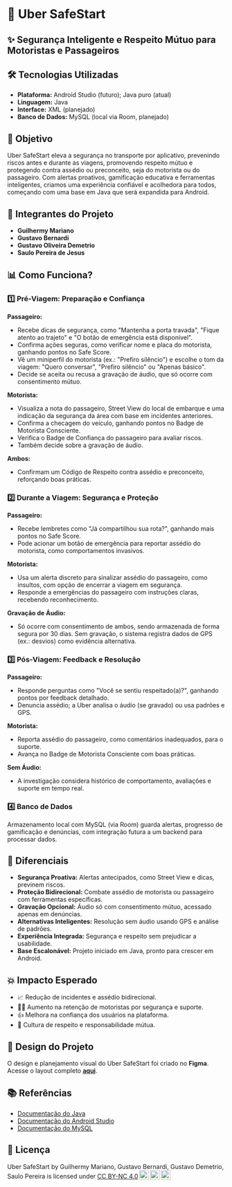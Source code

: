 # 💛 Uber SafeStart

## ✨ Segurança Inteligente e Respeito Mútuo para Motoristas e Passageiros

## 🛠️ Tecnologias Utilizadas
- **Plataforma:** Android Studio (futuro); Java puro (atual)
- **Linguagem:** Java
- **Interface:** XML (planejado)
- **Banco de Dados:** MySQL (local via Room, planejado)

## 🎯 Objetivo
Uber SafeStart eleva a segurança no transporte por aplicativo, prevenindo riscos antes e durante as viagens, promovendo respeito mútuo e protegendo contra assédio ou preconceito, seja do motorista ou do passageiro. Com alertas proativos, gamificação educativa e ferramentas inteligentes, criamos uma experiência confiável e acolhedora para todos, começando com uma base em Java que será expandida para Android.

## 👥 Integrantes do Projeto
- **Guilhermy Mariano**
- **Gustavo Bernardi**
- **Gustavo Oliveira Demetrio**
- **Saulo Pereira de Jesus**

## 📊 Como Funciona?
### 1️⃣ Pré-Viagem: Preparação e Confiança
**Passageiro:**
- Recebe dicas de segurança, como "Mantenha a porta travada", "Fique atento ao trajeto" e "O botão de emergência está disponível".
- Confirma ações seguras, como verificar nome e placa do motorista, ganhando pontos no Safe Score.
- Vê um miniperfil do motorista (ex.: "Prefiro silêncio") e escolhe o tom da viagem: "Quero conversar", "Prefiro silêncio" ou "Apenas básico".
- Decide se aceita ou recusa a gravação de áudio, que só ocorre com consentimento mútuo.

**Motorista:**
- Visualiza a nota do passageiro, Street View do local de embarque e uma indicação da segurança da área com base em incidentes anteriores.
- Confirma a checagem do veículo, ganhando pontos no Badge de Motorista Consciente.
- Verifica o Badge de Confiança do passageiro para avaliar riscos.
- Também decide sobre a gravação de áudio.

**Ambos:**
- Confirmam um Código de Respeito contra assédio e preconceito, reforçando boas práticas.

### 2️⃣ Durante a Viagem: Segurança e Proteção
**Passageiro:**
- Recebe lembretes como "Já compartilhou sua rota?", ganhando mais pontos no Safe Score.
- Pode acionar um botão de emergência para reportar assédio do motorista, como comportamentos invasivos.

**Motorista:**
- Usa um alerta discreto para sinalizar assédio do passageiro, como insultos, com opção de encerrar a viagem em segurança.
- Responde a emergências do passageiro com instruções claras, recebendo reconhecimento.

**Gravação de Áudio:**
- Só ocorre com consentimento de ambos, sendo armazenada de forma segura por 30 dias. Sem gravação, o sistema registra dados de GPS (ex.: desvios) como evidência alternativa.

### 3️⃣ Pós-Viagem: Feedback e Resolução
**Passageiro:**
- Responde perguntas como "Você se sentiu respeitado(a)?", ganhando pontos por feedback detalhado.
- Denuncia assédio; a Uber analisa o áudio (se gravado) ou usa padrões e GPS.

**Motorista:**
- Reporta assédio do passageiro, como comentários inadequados, para o suporte.
- Avança no Badge de Motorista Consciente com boas práticas.

**Sem Áudio:**
- A investigação considera histórico de comportamento, avaliações e suporte em tempo real.

### 4️⃣ Banco de Dados
Armazenamento local com MySQL (via Room) guarda alertas, progresso de gamificação e denúncias, com integração futura a um backend para processar dados.

## 🚀 Diferenciais
- **Segurança Proativa:** Alertas antecipados, como Street View e dicas, previnem riscos.
- **Proteção Bidirecional:** Combate assédio de motorista ou passageiro com ferramentas específicas.
- **Gravação Opcional:** Áudio só com consentimento mútuo, acessado apenas em denúncias.
- **Alternativas Inteligentes:** Resolução sem áudio usando GPS e análise de padrões.
- **Experiência Integrada:** Segurança e respeito sem prejudicar a usabilidade.
- **Base Escalonável:** Projeto iniciado em Java, pronto para crescer em Android.

## 💥 Impacto Esperado
- 📈 Redução de incidentes e assédio bidirecional.
- 👨‍✈️ Aumento na retenção de motoristas por segurança e suporte.
- 👍 Melhora na confiança dos usuários na plataforma.
- 🌟 Cultura de respeito e responsabilidade mútua.

## 🎨 Design do Projeto
O design e planejamento visual do Uber SafeStart foi criado no **Figma**. Acesse o layout completo **[aqui](https://www.figma.com/design/fva6dhGFfB9Q0mpmNHT8YH/Uber-SafeStart?node-id=53-14&p=f&t=M4162DS9hsA04657-0)**.

## 📚 Referências
- [Documentação do Java](https://docs.oracle.com/en/java/)
- [Documentação do Android Studio](https://source.android.com/docs?hl=pt)
- [Documentação do MySQL](https://dev.mysql.com/doc/)

## 📄 Licença
<p xmlns:cc="http://creativecommons.org/ns#" xmlns:dct="http://purl.org/dc/terms/"><span property="dct:title">Uber SafeStart</span> by <span property="cc:attributionName">Guilhermy Mariano, Gustavo Bernardi, Gustavo Demetrio, Saulo Pereira</span> is licensed under <a href="https://creativecommons.org/licenses/by-nc/4.0/?ref=chooser-v1" target="_blank" rel="license noopener noreferrer" style="display:inline-block;">CC BY-NC 4.0<img style="height:22px!important;margin-left:3px;vertical-align:text-bottom;" src="https://mirrors.creativecommons.org/presskit/icons/cc.svg?ref=chooser-v1" alt=""><img style="height:22px!important;margin-left:3px;vertical-align:text-bottom;" src="https://mirrors.creativecommons.org/presskit/icons/by.svg?ref=chooser-v1" alt=""><img style="height:22px!important;margin-left:3px;vertical-align:text-bottom;" src="https://mirrors.creativecommons.org/presskit/icons/nc.svg?ref=chooser-v1" alt=""></a></p>
